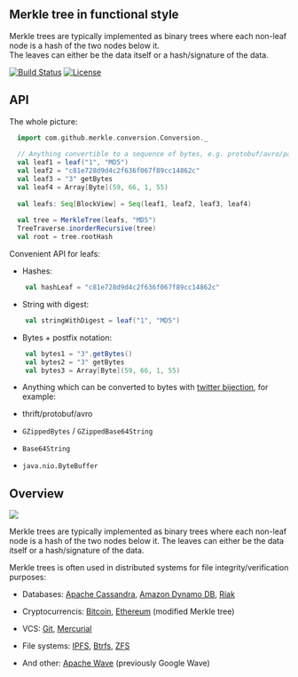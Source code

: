 ## Merkle tree in functional style

Merkle trees are typically implemented as binary trees where each non-leaf node is a hash of the two nodes below it.  
The leaves can either be the data itself or a hash/signature of the data.

[![Build Status](https://travis-ci.org/arukavytsia/merkle-tree.svg)](https://travis-ci.org/arukavytsia/merkle-tree)
[![License](https://img.shields.io/badge/license-GNU-green.svg)](https://github.com/arukavytsia/merkle-tree/blob/master/LICENSE)

## API

The whole picture:

```scala
  import com.github.merkle.conversion.Conversion._
  
  // Anything convertible to a sequence of bytes, e.g. protobuf/avro/parquet 
  val leaf1 = leaf("1", "MD5")
  val leaf2 = "c81e728d9d4c2f636f067f89cc14862c"
  val leaf3 = "3" getBytes
  val leaf4 = Array[Byte](59, 66, 1, 55) 
    
  val leafs: Seq[BlockView] = Seq(leaf1, leaf2, leaf3, leaf4)
  
  val tree = MerkleTree(leafs, "MD5")
  TreeTraverse.inorderRecursive(tree)
  val root = tree.rootHash
```

Convenient API for leafs:

- Hashes: 
```scala 
    val hashLeaf = "c81e728d9d4c2f636f067f89cc14862c"
```
- String with digest:
```scala 
    val stringWithDigest = leaf("1", "MD5")
```
- Bytes + postfix notation:
```scala 
    val bytes1 = "3".getBytes()
    val bytes2 = "3" getBytes
    val bytes3 = Array[Byte](59, 66, 1, 55)
```

- Anything which can be converted to bytes with [twitter bijection](https://github.com/twitter/bijection), for example:

- thrift/protobuf/avro
- `GZippedBytes` / `GZippedBase64String`
- `Base64String`
- `java.nio.ByteBuffer`

## Overview

<img src="https://i.stack.imgur.com/2Ep7y.png&amp;h=263">

Merkle trees are typically implemented as binary trees where each non-leaf node is a hash of the two nodes below it.
The leaves can either be the data itself or a hash/signature of the data.

Merkle trees is often used in distributed systems for file integrity/verification purposes:

   - Databases:
     [Apache Cassandra](https://www.allthingsdistributed.com/2007/10/amazons_dynamo.html),
     [Amazon Dynamo DB](https://wiki.apache.org/cassandra/AntiEntropy),
     [Riak](http://docs.basho.com/riak/kv/2.2.3/learn/concepts/active-anti-entropy/)
   
   - Cryptocurrencis:
     [Bitcoin](https://bitcoin.org/en/glossary/merkle-tree),
     [Ethereum](https://github.com/ethereum/wiki/wiki/Patricia-Tree) (modified Merkle tree)
   
   - VCS:
    [Git](https://en.wikipedia.org/wiki/Git),
    [Mercurial](https://en.wikipedia.org/wiki/Mercurial)
   
   - File systems: 
   [IPFS](https://en.wikipedia.org/wiki/InterPlanetary_File_System),
   [Btrfs](https://en.wikipedia.org/wiki/Btrfs), 
   [ZFS](https://en.wikipedia.org/wiki/ZFS)
   
   - And other: [Apache Wave](https://en.wikipedia.org/wiki/Apache_Wave) (previously Google Wave)
    
